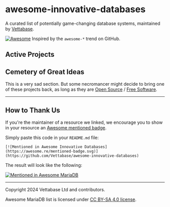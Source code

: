 # awesome-innovative-databases
A curated list of potentially game-changing database systems, maintained by [Vettabase](https://vettabase.com).

[![Awesome](https://cdn.rawgit.com/sindresorhus/awesome/d7305f38d29fed78fa85652e3a63e154dd8e8829/media/badge.svg)](https://github.com/sindresorhus/awesome) Inspired by the `awesome-*` trend on GitHub.

## Active Projects

## Cemetery of Great Ideas

This is a very sad section. But some necromancer might decide to bring one of these projects back, as long as they are [Open Source](https://opensource.org/osd) / [Free Software](https://www.gnu.org/philosophy/free-sw.en.html).


---

## How to Thank Us

If you're the maintainer of a resource we linked, we encourage you to show in your resource an
[Awesome mentioned badge](https://github.com/sindresorhus/awesome/blob/main/awesome.md#awesome-mentioned-badge).

Simply paste this code in your `README.md` file:

```
[![Mentioned in Awesome Innovative Databases](https://awesome.re/mentioned-badge.svg)](https://github.com/Vettabase/awesome-innovative-databases)
```

The result will look like the following:

[![Mentioned in Awesome MariaDB](https://awesome.re/mentioned-badge.svg)](https://github.com/Vettabase/awesome-mariadb)

---

Copyright 2024 Vettabase Ltd and contributors.

Awesome MariaDB list is licensed under [CC BY-SA 4.0 license](https://creativecommons.org/licenses/by-sa/4.0/).
